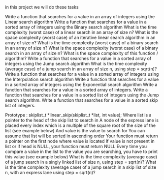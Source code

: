 in this project we will do these tasks 

Write a function that searches for a value in an array of integers using the Linear search algorithm
Write a function that searches for a value in a sorted array of integers using the Binary search algorithm
What is the time complexity (worst case) of a linear search in an array of size n?
What is the space complexity (worst case) of an iterative linear search algorithm in an array of size n?
What is the time complexity (worst case) of a binary search in an array of size n?
What is the space complexity (worst case) of a binary search in an array of size n?
What is the space complexity of this function / algorithm?
Write a function that searches for a value in a sorted array of integers using the Jump search algorithm
What is the time complexity (average case) of a jump search in an array of size n, using step = sqrt(n)?
Write a function that searches for a value in a sorted array of integers using the Interpolation search algorithm
Write a function that searches for a value in a sorted array of integers using the Exponential search algorithm
Write a function that searches for a value in a sorted array of integers.
Write a function that searches for a value in a sorted list of integers using the Jump search algorithm.
Write a function that searches for a value in a sorted skip list of integers.

Prototype : skiplist_t *linear_skip(skiplist_t *list, int value);
Where list is a pointer to the head of the skip list to search in
A node of the express lane is placed every index which is a multiple of the square root of the size of the list (see example below)
And value is the value to search for
You can assume that list will be sorted in ascending order
Your function must return a pointer on the first node where value is located
If value is not present in list or if head is NULL, your function must return NULL
Every time you compare a value in the list to the value you are searching, you have to print this value (see example below)
What is the time complexity (average case) of a jump search in a singly linked list of size n, using step = sqrt(n)?
What is the time complexity (average case) of a jump search in a skip list of size n, with an express lane using step = sqrt(n)?

